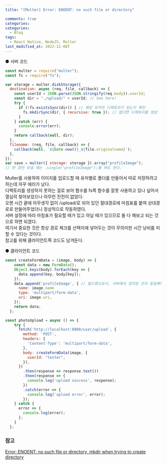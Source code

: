 ```yaml
---
title: "[Multer] Error: ENOENT: no such file or directory"

comments: true
categories:
categories:
  - Blog
tags:
  - React Native, NodeJS, Multer
last_modified_at: 2022-11-08T
---
```


● 서버 코드  
```javascript
const multer = require("multer");
const fs = require("fs");

var storage = multer.diskStorage({
  destination: async (req, file, callback) => {
    const userId = JSON.parse(JSON.stringify(req.body)).userId;
    const dir = "./upload/" + userId; // See here!
    try {
      if (!fs.existsSync(dir)) { // 해당 유저의 디렉토리가 있는지 확인
        fs.mkdirSync(dir, { recursive: true }); // 없다면 디렉토리를 생성
      }
    } catch (err) {
      console.error(err);
    }
    return callback(null, dir);
  },
  filename: (req, file, callback) => {
    callback(null, `${Date.now()}_${file.originalname}`); 
  },
});
var save = multer({ storage: storage }).array("profileImage");
// 한 장만 보낼 때는 .single("profileImage");를 써도 된다.
```
Multer를 사용하여 이미지를 업로드할 때 유저별로 폴더를 만들어서 따로 저장하려고 하는데 자꾸 에러가 났다. 
<br>
디렉토리를 생성하지 못하는 걸로 보아 함수를 fs쪽 함수를 잘못 사용하고 있나 싶어서 열심히 찾아보았으나 아무런 진전이 없었다. 
<br>
오랜 시간 끝에 아무생각 없이 /upload/로 되어 있던 절대경로에 마침표를 붙여 상대경로로 만들어주었더니 정상적으로 작동하였다. 
<br>
서버 설정에 따라 마침표가 필요할 때가 있고 아닐 때가 있으므로 둘 다 해보고 되는 것으로 하면 되겠다. 
<br>
여기서 중요한 것은 항상 경로 체크를 선택지에 넣어두는 것이 무의미한 시간 낭비를 피할 수 있다는 것이다. 
<br>
참고를 위해 클라이언트쪽 코드도 남겨둔다.

● 클라이언트 코드
```javascript
const createFormData = (image, body) => {
    const data = new FormData();
    Object.keys(body).forEach(key => {
      data.append(key, body[key]);
    });
    data.append('profileImage', { // 필드명으로서, 서버에서 정의된 것과 동일해야한다.
      name: image.name
      type: 'multipart/form-data',
      uri: image.uri,
    });
    return data;
  };

const photoUpload = async () => {
    try {
      fetch('http://localhost:8080/user/upload', {
        method: 'POST',
        headers: {
          'Content-Type': 'multipart/form-data',
        },
        body: createFormData(image, {
          userId: "tester",
        }),
      })
        .then(response => response.text())
        .then(response => {
          console.log('upload success', response);
        })
        .catch(error => {
          console.log('upload error', error);
        });
    } catch {
      error => {
        console.log(error);
      };
    }
  };
```

### 참고
[Error: ENOENT: no such file or directory, mkdir when trying to create directory](https://stackoverflow.com/questions/68254686/error-enoent-no-such-file-or-directory-mkdir-when-trying-to-create-directory)
